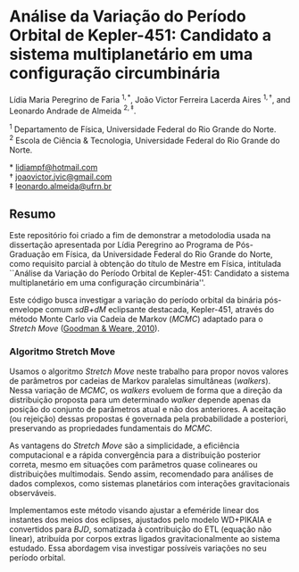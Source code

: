 # Análise da Variação do Período Orbital de Kepler-451: Candidato a sistema multiplanetário em uma configuração circumbinária

Lídia Maria Peregrino de Faria $^{1,*}$, João Victor Ferreira Lacerda Aires $^{1,\dagger}$, and Leonardo Andrade de Almeida $^{2,\ddagger}$.

$^{1}$ Departamento de Física, Universidade Federal do Rio Grande do Norte. \
$^{2}$ Escola de Ciência & Tecnologia, Universidade Federal do Rio Grande do Norte.

\* [lidiampf@hotmail.com](mailto:lidiampf@hotmail.com) \
$\dagger$ [joaovictor.jvic@gmail.com](mailto:joaovictor.jvic@gmail.com) \
$\ddagger$ [leonardo.almeida@ufrn.br](mailto:leonardo.almeida@ufrn.br)

## Resumo

Este repositório foi criado a fim de demonstrar a metodolodia usada na dissertação apresentada por Lídia Peregrino ao Programa de Pós-Graduação em Física, da Universidade Federal do Rio Grande do Norte, como requisito parcial à obtenção do título de Mestre em Física, intitulada ``Análise da Variação do Período Orbital de Kepler-451: Candidato a sistema multiplanetário em uma configuração circumbinária''.

Este código busca investigar a variação do período orbital da binária pós-envelope comum *sdB+dM* eclipsante destacada, Kepler-451, através do método Monte Carlo via Cadeia de Markov (*MCMC*) adaptado para o *Stretch Move* ([Goodman & Weare, 2010](https://msp.org/camcos/2010/5-1/camcos-v5-n1-p04-s.pdf)).

### Algoritmo Stretch Move

Usamos o algoritmo *Stretch Move* neste trabalho para propor novos valores de parâmetros por cadeias de Markov paralelas simultâneas (*walkers*). Nessa variação de *MCMC*, os *walkers* evoluem de forma que a direção da distribuição proposta para um determinado *walker* depende apenas da posição do conjunto de parâmetros atual e não dos anteriores. A aceitação (ou rejeição) dessas propostas é governada pela probabilidade a posteriori, preservando as propriedades fundamentais do *MCMC*.

As vantagens do *Stretch Move* são a simplicidade,  a eficiência computacional e a rápida convergência para a distribuição posterior correta, mesmo em situações com parâmetros quase colineares ou distribuições multimodais. Sendo assim, recomendado para análises de dados complexos, como sistemas planetários com interações gravitacionais observáveis.

Implementamos este método visando ajustar a efeméride linear dos instantes dos meios dos eclipses, ajustados pelo modelo WD+PIKAIA e convertidos para *BJD*, somatizada à contribuição do ETL (equação não linear), atribuída por corpos extras ligados gravitacionalmente ao sistema estudado. Essa abordagem visa investigar possíveis variações no seu período orbital.
